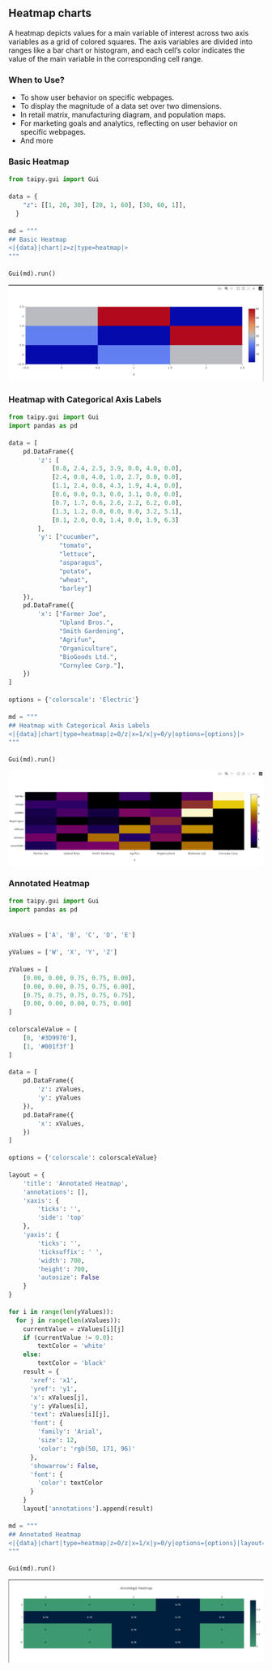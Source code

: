 ## Heatmap charts

A heatmap depicts values for a main variable of interest across two axis variables as a grid of colored squares. The axis variables are divided into ranges like a bar chart or histogram, and each cell’s color indicates the value of the main variable in the corresponding cell range.

### When to Use?
- To show user behavior on specific webpages.
- To display the magnitude of a data set over two dimensions.
- In retail matrix, manufacturing diagram, and population maps.
- For marketing goals and analytics, reflecting on user behavior on specific webpages.
- And more

### Basic Heatmap
```py
from taipy.gui import Gui

data = {
    "z": [[1, 20, 30], [20, 1, 60], [30, 60, 1]],
  }

md = """
## Basic Heatmap
<|{data}|chart|z=z|type=heatmap|>
"""

Gui(md).run()
```
![Basic Heatmap](heatmap_basic.png)

### Heatmap with Categorical Axis Labels
```py
from taipy.gui import Gui
import pandas as pd

data = [
    pd.DataFrame({
        'z': [
            [0.8, 2.4, 2.5, 3.9, 0.0, 4.0, 0.0],
            [2.4, 0.0, 4.0, 1.0, 2.7, 0.0, 0.0],
            [1.1, 2.4, 0.8, 4.3, 1.9, 4.4, 0.0],
            [0.6, 0.0, 0.3, 0.0, 3.1, 0.0, 0.0],
            [0.7, 1.7, 0.6, 2.6, 2.2, 6.2, 0.0],
            [1.3, 1.2, 0.0, 0.0, 0.0, 3.2, 5.1],
            [0.1, 2.0, 0.0, 1.4, 0.0, 1.9, 6.3]
        ],
        'y': ["cucumber",
              "tomato",
              "lettuce",
              "asparagus",
              "potato",
              "wheat",
              "barley"]
    }),
    pd.DataFrame({
        'x': ["Farmer Joe",
              "Upland Bros.",
              "Smith Gardening",
              "Agrifun",
              "Organiculture",
              "BioGoods Ltd.",
              "Cornylee Corp."],
    })
]

options = {'colorscale': 'Electric'}

md = """
## Heatmap with Categorical Axis Labels
<|{data}|chart|type=heatmap|z=0/z|x=1/x|y=0/y|options={options}|>
"""

Gui(md).run()
```
![Heatmap with Categorical Axis Labels](heatmap_axis_labels.png)

### Annotated Heatmap
```py
from taipy.gui import Gui
import pandas as pd


xValues = ['A', 'B', 'C', 'D', 'E']

yValues = ['W', 'X', 'Y', 'Z']

zValues = [
    [0.00, 0.00, 0.75, 0.75, 0.00],
    [0.00, 0.00, 0.75, 0.75, 0.00],
    [0.75, 0.75, 0.75, 0.75, 0.75],
    [0.00, 0.00, 0.00, 0.75, 0.00]
]

colorscaleValue = [
    [0, '#3D9970'],
    [1, '#001f3f']
]

data = [
    pd.DataFrame({
        'z': zValues,
        'y': yValues
    }),
    pd.DataFrame({
        'x': xValues,
    })
]

options = {'colorscale': colorscaleValue}

layout = {
    'title': 'Annotated Heatmap',
    'annotations': [],
    'xaxis': {
        'ticks': '',
        'side': 'top'
    },
    'yaxis': {
        'ticks': '',
        'ticksuffix': ' ',
        'width': 700,
        'height': 700,
        'autosize': False
    }
}

for i in range(len(yValues)):
  for j in range(len(xValues)):
    currentValue = zValues[i][j]
    if (currentValue != 0.0):
        textColor = 'white'
    else:
        textColor = 'black'
    result = {
      'xref': 'x1',
      'yref': 'y1',
      'x': xValues[j],
      'y': yValues[i],
      'text': zValues[i][j],
      'font': {
        'family': 'Arial',
        'size': 12,
        'color': 'rgb(50, 171, 96)'
      },
      'showarrow': False,
      'font': {
        'color': textColor
      }
    }
    layout['annotations'].append(result)
  
md = """
## Annotated Heatmap
<|{data}|chart|type=heatmap|z=0/z|x=1/x|y=0/y|options={options}|layout={layout}|>
"""

Gui(md).run()
```
![Annotated Heatmap](heatmap_annotated.png)